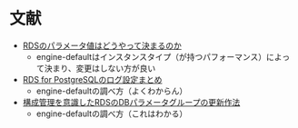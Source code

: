 # 文献
- [RDSのパラメータ値はどうやって決まるのか](https://dev.classmethod.jp/articles/how-rds-parameter-group-values-defined/)
  - engine-defaultはインスタンスタイプ（が持つパフォーマンス）によって決まり、変更はしない方が良い
- [RDS for PostgreSQLのログ設定まとめ](https://dev.classmethod.jp/articles/rds-postgres-log-settings/)
  - engine-defaultの調べ方（よくわからん）
- [構成管理を意識したRDSのDBパラメータグループの更新作法](https://dev.classmethod.jp/articles/configuration-management-rds-db-parameter-group/)
  - engine-defaultの調べ方（これはわかる）
#
